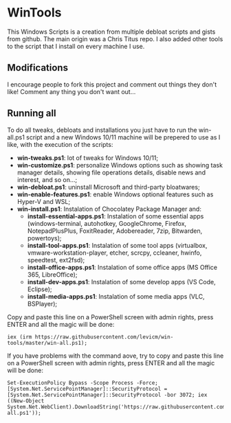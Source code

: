 # WinTools
This Windows Scripts is a creation from multiple debloat scripts and gists from github. The main origin was a Chris Titus repo. I also added other tools to the script that I install on every machine I use.

## Modifications
I encourage people to fork this project and comment out things they don't like! 
Comment any thing you don't want out... 

## Running all
To do all tweaks, debloats and installations you just have to run the win-all.ps1 script and a new Windows 10/11 machine will be prepered to use as I like, with the execution of the scripts:
* **win-tweaks.ps1**: lot of tweaks for Windows 10/11;
* **win-customize.ps1**: personalize Windows options such as showing task manager details, showing file operations details, disable news and interest, and so on...; 
* **win-debloat.ps1**: uninstall Microsoft and third-party bloatwares;
* **win-enable-features.ps1**: enable Windows optional features such as Hyper-V and WSL; 
* **win-install.ps1**: Instalation of Chocolatey Package Manager and:
  * **install-essential-apps.ps1**: Instalation of some essential apps (windows-terminal, autohotkey, GoogleChrome, Firefox, NotepadPlusPlus, FoxitReader, Adobereader, 7zip,  Bitwarden, powertoys);
  * **install-tool-apps.ps1**: Instalation of some tool apps (virtualbox, vmware-workstation-player, etcher, scrcpy, ccleaner, hwinfo, speedtest, ext2fsd);
  * **install-office-apps.ps1**: Instalation of some office apps (MS Office 365, LibreOffice);
  * **install-dev-apps.ps1**: Instalation of some develop apps (VS Code, Eclipse);
  * **install-media-apps.ps1**: Instalation of some media apps (VLC, BSPlayer);

Copy and paste this line on a PowerShell screen with admin rights, press ENTER and all the magic will be done:
```
iex (irm https://raw.githubusercontent.com/levicm/win-tools/master/win-all.ps1);
```
If you have problems with the command aove, try to copy and paste this line on a PowerShell screen with admin rights, press ENTER and all the magic will be done:
```
Set-ExecutionPolicy Bypass -Scope Process -Force; [System.Net.ServicePointManager]::SecurityProtocol = [System.Net.ServicePointManager]::SecurityProtocol -bor 3072; iex ((New-Object System.Net.WebClient).DownloadString('https://raw.githubusercontent.com/levicm/win10script/master/win-all.ps1'));
```
